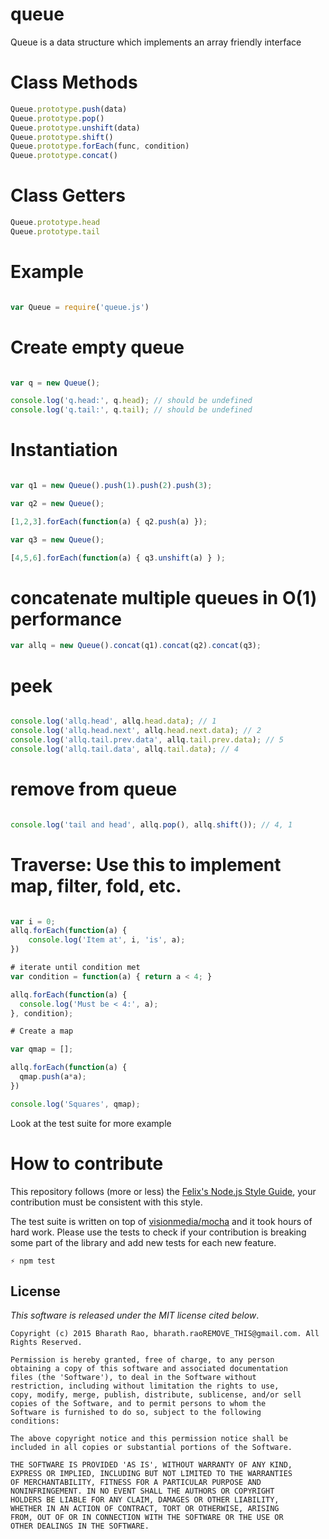 # queue

Queue is a data structure which implements an array friendly interface

# Class Methods

```javascript
Queue.prototype.push(data)
Queue.prototype.pop()
Queue.prototype.unshift(data)
Queue.prototype.shift()
Queue.prototype.forEach(func, condition)
Queue.prototype.concat()
```

# Class Getters

```javascript
Queue.prototype.head
Queue.prototype.tail
```

# Example

```javascript

var Queue = require('queue.js')

```
# Create empty queue

```javascript

var q = new Queue();

console.log('q.head:', q.head); // should be undefined
console.log('q.tail:', q.tail); // should be undefined

```
# Instantiation

```javascript

var q1 = new Queue().push(1).push(2).push(3);

var q2 = new Queue();

[1,2,3].forEach(function(a) { q2.push(a) });

var q3 = new Queue();

[4,5,6].forEach(function(a) { q3.unshift(a) } );

```

# concatenate multiple queues in O(1) performance

```javascript
var allq = new Queue().concat(q1).concat(q2).concat(q3);
```

# peek

```javascript

console.log('allq.head', allq.head.data); // 1
console.log('allq.head.next', allq.head.next.data); // 2
console.log('allq.tail.prev.data', allq.tail.prev.data); // 5
console.log('allq.tail.data', allq.tail.data); // 4

```

# remove from queue

```javascript

console.log('tail and head', allq.pop(), allq.shift()); // 4, 1

```

# Traverse: Use this to implement map, filter, fold, etc.

```javascript

var i = 0;
allq.forEach(function(a) {
    console.log('Item at', i, 'is', a);
})

# iterate until condition met
var condition = function(a) { return a < 4; }

allq.forEach(function(a) {
  console.log('Must be < 4:', a);
}, condition);

# Create a map

var qmap = [];

allq.forEach(function(a) {
  qmap.push(a*a);
})

console.log('Squares', qmap);

```

Look at the test suite for more example

# How to contribute

This repository follows (more or less) the [Felix's Node.js Style Guide](http://nodeguide.com/style.html), your contribution must be consistent with this style.

The test suite is written on top of [visionmedia/mocha](http://visionmedia.github.com/mocha/) and it took hours of hard work. Please use the tests to check if your contribution is breaking some part of the library and add new tests for each new feature.

    ⚡ npm test


## License

_This software is released under the MIT license cited below_.

    Copyright (c) 2015 Bharath Rao, bharath.raoREMOVE_THIS@gmail.com. All Rights Reserved.

    Permission is hereby granted, free of charge, to any person
    obtaining a copy of this software and associated documentation
    files (the 'Software'), to deal in the Software without
    restriction, including without limitation the rights to use,
    copy, modify, merge, publish, distribute, sublicense, and/or sell
    copies of the Software, and to permit persons to whom the
    Software is furnished to do so, subject to the following
    conditions:

    The above copyright notice and this permission notice shall be
    included in all copies or substantial portions of the Software.

    THE SOFTWARE IS PROVIDED 'AS IS', WITHOUT WARRANTY OF ANY KIND,
    EXPRESS OR IMPLIED, INCLUDING BUT NOT LIMITED TO THE WARRANTIES
    OF MERCHANTABILITY, FITNESS FOR A PARTICULAR PURPOSE AND
    NONINFRINGEMENT. IN NO EVENT SHALL THE AUTHORS OR COPYRIGHT
    HOLDERS BE LIABLE FOR ANY CLAIM, DAMAGES OR OTHER LIABILITY,
    WHETHER IN AN ACTION OF CONTRACT, TORT OR OTHERWISE, ARISING
    FROM, OUT OF OR IN CONNECTION WITH THE SOFTWARE OR THE USE OR
    OTHER DEALINGS IN THE SOFTWARE.
